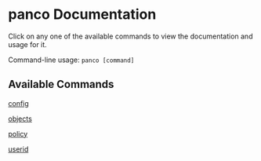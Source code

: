 # panco Documentation

Click on any one of the available commands to view the documentation and usage for it.

Command-line usage: `panco [command]`

## Available Commands

[config](config.md)

[objects](objects.md)

[policy](policy.md)

[userid](userid.md)